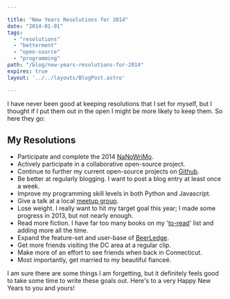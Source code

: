 ```yaml
---

title: "New Years Resolutions for 2014"
date: "2014-01-01"
tags:
  - "resolutions"
  - "betterment"
  - "open-source"
  - "programming"
path: "/blog/new-years-resolutions-for-2014"
expires: true
layout: '../../layouts/BlogPost.astro'

---
```


I have never been good at keeping resolutions that I set for myself, but I thought if I put them out in the open I might be more likely to keep them. So here they go:

## My Resolutions

* Participate and complete the 2014 [NaNoWriMo](http://nanowrimo.org/).
* Actively participate in a collaborative open-source project.
* Continue to further my current open-source projects on [Github](https://github.com/joshfinnie?tab=repositories).
* Be better at regularly blogging. I want to post a blog entry at least once a week.
* Improve my programming skill levels in both Python and Javascript.
* Give a talk at a local [meetup group](http://www.meetup.com/members/26710252/).
* Lose weight. I really want to hit my target goal this year; I made some progress in 2013, but not nearly enough.
* Read more fiction. I have far too many books on my '[to-read](https://www.goodreads.com/review/list/2997659?shelf=to-read)' list and adding more all the time.
* Expand the feature-set and user-base of [BeerLedge](https://www.beerledge.com/).
* Get more friends visiting the DC area at a regular clip.
* Make more of an effort to see friends when back in Connecticut.
* Most importantly, get married to my beautiful fianceé.

I am sure there are some things I am forgetting, but it definitely feels good to take some time to write these goals out. Here's to a very Happy New Years to you and yours!
